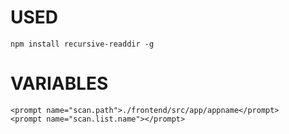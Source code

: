# USED
```
npm install recursive-readdir -g
```
# VARIABLES
```
<prompt name="scan.path">./frontend/src/app/appname</prompt>
<prompt name="scan.list.name"></prompt>
```